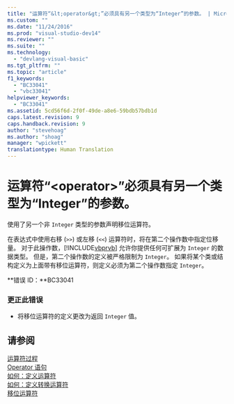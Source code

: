 ```yaml
---
title: "运算符“&lt;operator&gt;”必须具有另一个类型为“Integer”的参数。 | Microsoft Docs"
ms.custom: ""
ms.date: "11/24/2016"
ms.prod: "visual-studio-dev14"
ms.reviewer: ""
ms.suite: ""
ms.technology: 
  - "devlang-visual-basic"
ms.tgt_pltfrm: ""
ms.topic: "article"
f1_keywords: 
  - "BC33041"
  - "vbc33041"
helpviewer_keywords: 
  - "BC33041"
ms.assetid: 5cd56f6d-2f0f-49de-a8e6-59bdb57bdb1d
caps.latest.revision: 9
caps.handback.revision: 9
author: "stevehoag"
ms.author: "shoag"
manager: "wpickett"
translationtype: Human Translation
---
```

# 运算符“&lt;operator&gt;”必须具有另一个类型为“Integer”的参数。
使用了另一个非 `Integer` 类型的参数声明移位运算符。  
  
 在表达式中使用右移 \(`>>`\) 或左移 \(`<<`\) 运算符时，将在第二个操作数中指定位移量。 对于此操作数，[!INCLUDE[vbprvb](../../csharp/programming-guide/concepts/linq/includes/vbprvb_md.md)] 允许你提供任何可扩展为 `Integer` 的数据类型。 但是，第二个操作数的定义被严格限制为 `Integer`。 如果将某个类或结构定义为上面带有移位运算符，则定义必须为第二个操作数指定 `Integer`。  
  
 **错误 ID：**BC33041  
  
### 更正此错误  
  
-   将移位运算符的定义更改为返回 `Integer` 值。  
  
## 请参阅  
 [运算符过程](../../visual-basic/programming-guide/language-features/procedures/operator-procedures.md)   
 [Operator 语句](../../visual-basic/language-reference/statements/operator-statement.md)   
 [如何：定义运算符](../../visual-basic/programming-guide/language-features/procedures/how-to-define-an-operator.md)   
 [如何：定义转换运算符](../../visual-basic/programming-guide/language-features/procedures/how-to-define-a-conversion-operator.md)   
 [移位运算符](../../visual-basic/language-reference/operators/bit-shift-operators.md)